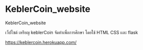 # KeblerCoin_website
KeblerCoin_website

เว็ปไซต์ เหรียญ keblerCoin จัดทำเพื่อการศึกษา โดยใช้ HTML CSS เเละ flask

https://keblercoin.herokuapp.com/
